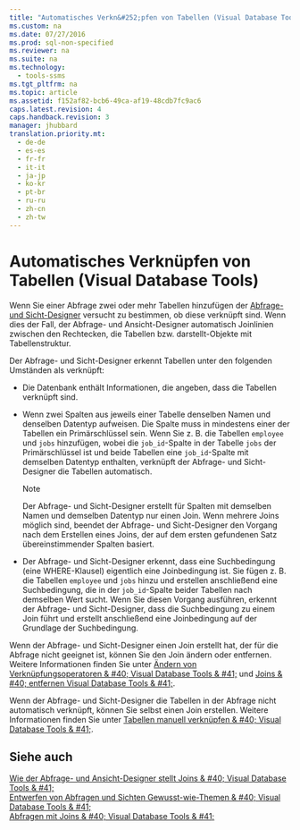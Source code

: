 ```yaml
---
title: "Automatisches Verkn&#252;pfen von Tabellen (Visual Database Tools)"
ms.custom: na
ms.date: 07/27/2016
ms.prod: sql-non-specified
ms.reviewer: na
ms.suite: na
ms.technology: 
  - tools-ssms
ms.tgt_pltfrm: na
ms.topic: article
ms.assetid: f152af82-bcb6-49ca-af19-48cdb7fc9ac6
caps.latest.revision: 4
caps.handback.revision: 3
manager: jhubbard
translation.priority.mt: 
  - de-de
  - es-es
  - fr-fr
  - it-it
  - ja-jp
  - ko-kr
  - pt-br
  - ru-ru
  - zh-cn
  - zh-tw
---
```

# Automatisches Verkn&#252;pfen von Tabellen (Visual Database Tools)
Wenn Sie einer Abfrage zwei oder mehr Tabellen hinzufügen der [Abfrage- und Sicht-Designer](../content/Query-and-View-Designer-Tools--Visual-Database-Tools-.md) versucht zu bestimmen, ob diese verknüpft sind. Wenn dies der Fall, der Abfrage- und Ansicht-Designer automatisch Joinlinien zwischen den Rechtecken, die Tabellen bzw. darstellt\-Objekte mit Tabellenstruktur.  
  
Der Abfrage- und Sicht-Designer erkennt Tabellen unter den folgenden Umständen als verknüpft:  
  
-   Die Datenbank enthält Informationen, die angeben, dass die Tabellen verknüpft sind.  
  
-   Wenn zwei Spalten aus jeweils einer Tabelle denselben Namen und denselben Datentyp aufweisen. Die Spalte muss in mindestens einer der Tabellen ein Primärschlüssel sein. Wenn Sie z. B. die Tabellen `employee` und `jobs` hinzufügen, wobei die `job_id`-Spalte in der Tabelle `jobs` der Primärschlüssel ist und beide Tabellen eine `job_id`-Spalte mit demselben Datentyp enthalten, verknüpft der Abfrage- und Sicht-Designer die Tabellen automatisch.  
  
    > [!NOTE]  
    > Der Abfrage- und Sicht-Designer erstellt für Spalten mit demselben Namen und demselben Datentyp nur einen Join. Wenn mehrere Joins möglich sind, beendet der Abfrage- und Sicht-Designer den Vorgang nach dem Erstellen eines Joins, der auf dem ersten gefundenen Satz übereinstimmender Spalten basiert.  
  
-   Der Abfrage- und Sicht-Designer erkennt, dass eine Suchbedingung (eine WHERE-Klausel) eigentlich eine Joinbedingung ist. Sie fügen z. B. die Tabellen `employee` und `jobs` hinzu und erstellen anschließend eine Suchbedingung, die in der `job_id`-Spalte beider Tabellen nach demselben Wert sucht. Wenn Sie diesen Vorgang ausführen, erkennt der Abfrage- und Sicht-Designer, dass die Suchbedingung zu einem Join führt und erstellt anschließend eine Joinbedingung auf der Grundlage der Suchbedingung.  
  
Wenn der Abfrage- und Sicht-Designer einen Join erstellt hat, der für die Abfrage nicht geeignet ist, können Sie den Join ändern oder entfernen. Weitere Informationen finden Sie unter [Ändern von Verknüpfungsoperatoren & #40; Visual Database Tools & #41;](../content/Modify-Join-Operators--Visual-Database-Tools-.md) und [Joins & #40; entfernen Visual Database Tools & #41;](../content/Remove-Joins--Visual-Database-Tools-.md).  
  
Wenn der Abfrage- und Sicht-Designer die Tabellen in der Abfrage nicht automatisch verknüpft, können Sie selbst einen Join erstellen. Weitere Informationen finden Sie unter [Tabellen manuell verknüpfen & #40; Visual Database Tools & #41;](../content/Join-Tables-Manually--Visual-Database-Tools-.md).  
  
## Siehe auch  
[Wie der Abfrage- und Ansicht-Designer stellt Joins & #40; Visual Database Tools & #41;](../content/How-the-Query-and-View-Designer-Represents-Joins--Visual-Database-Tools-.md)  
[Entwerfen von Abfragen und Sichten Gewusst-wie-Themen & #40; Visual Database Tools & #41;](../content/Design-Queries-and-Views-How-to-Topics--Visual-Database-Tools-.md)  
[Abfragen mit Joins & #40; Visual Database Tools & #41;](../content/Query-with-Joins--Visual-Database-Tools-.md)  
  
